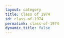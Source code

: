 ```yaml
---
layout: category
title: Class of 1974
id: class-of-1974
permalink: class-of-1974
dynamic_title: false
---
```

